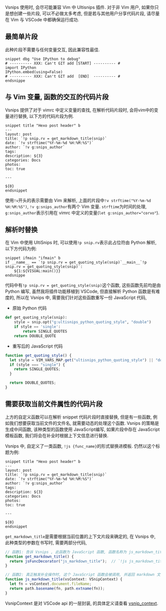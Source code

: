 
Vsnips 使用时, 会尽可能兼容 Vim 中 Ultisnips 插件. 对于非 Vim 用户, 如果你只是想创建一些片段,
可以不必做太多考虑, 但是若与其他用户分享代码片段, 请尽量在 Vim 与 VSCode 中都确保运行成功.

## 最简单片段

此种片段不需要与任何变量交互, 因此兼容性最佳.

```
snippet dbg "Use IPython to debug"
# ---------- XXX: Can't GIT add [START] ---------- #
import IPython
IPython.embed(using=False)
# ---------- XXX: Can't GIT add  [END]  ---------- #
endsnippe
```

## 与 Vim 变量, 函数的交互的代码片段

Vsnips 提供了对于 vimrc 中定义变量的查找, 在解析代码片段时, 会将vim中的变量进行替换, 以下方的代码片段为例.

```
snippet title "Hexo post header" b
---
layout: post
title: `!p snip.rv = get_markdown_title(snip)`
date: `!v strftime("%Y-%m-%d %H:%M:%S")`
author: `!v g:snips_author`
tags: 
description: ${3}
categories: Docs
photos:  
toc: true

---

${0}
endsnippet
```

使用`!v`开头的表示需要由 Vim 来解析, 上面的片段中`!v strftime("%Y-%m-%d %H:%M:%S")`, `!v g:snips_author`有两个 Vim 变量.
`strftime`为时间的处理, `g:snips_author`表示引用在 vimrc 中定义的变量(`let g:snips_author="corvo"`).


## 解析时替换

在 Vim 中使用 UltiSnips 时, 可以使用`!p snip.rv`表示此占位符由 Python 解析, 以下方代码为例:

```snippet
snippet ifmain "ifmain" b
if __name__ == `!p snip.rv = get_quoting_style(snip)`__main__`!p snip.rv = get_quoting_style(snip)`:
	${1:${VISUAL:main()}}
endsnippe
```

代码中有`!p snip.rv = get_quoting_style(snip)`这个函数, 这些函数先前均是由 Python 编写, 虽然我将插件功能移植到 VSCode,
但直接解析 Python 函数是有难度的, 所以在 Vsnips 中, 需要我们针对这些函数重写一份 JavaScript 代码,

* 原始 Python 代码

```python
def get_quoting_style(snip):
	style = snip.opt("g:ultisnips_python_quoting_style", "double")
	if style == 'single':
		return SINGLE_QUOTES
	return DOUBLE_QUOTE
```

* 重写后的 JavaScript 代码

```javascript
function get_quoting_style() {
  let style = VIM_VARS_MAP.get("ultisnips_python_quoting_style") || "double";
  if (style === "single") {
    return SINGLE_QUOTES;
  }

  return DOUBLE_QUOTES;
}
```

## 需要获取当前文件属性的代码片段

上方的自定义函数可以在解析 snippet 代码片段时直接替换, 但是有一些函数, 例如我们想要获取当前文件的文件名,
就需要动态的处理这个函数. Vsnips 的策略是生成中间函数, 该种类型的函数使用 JavaScript编写,
如果片段中存在 JavaScript 模板函数, 我们将会在补全时根据上下文信息进行替换.

Vsnips 中, 自定义了一类函数, `!js {func_name}`的形式替换进模板. 仍然以这个标题为例:

```
snippet title "Hexo post header" b
---
layout: post
title: `!p snip.rv = get_markdown_title(snip)`
date: `!v strftime("%Y-%m-%d %H:%M:%S")`
author: `!v g:snips_author`
tags: 
description: ${3}
categories: Docs
photos:  
toc: true

---

${0}
endsnippet
```

`get_markdown_title`是需要根据当前位置的上下文片段来确定的, 在 Vsnips 中,
此种类型的参数在书写时, 需要两部分代码, 

```javascript
// 函数1: 告诉 Vsnips , 此函数为 JavaScript 函数, 函数名称为 js_markdown_title.
function get_markdown_title() {
  return jsFuncDecorator("js_markdown_title");  // `!js js_markdown_title`
}

// 函数2: 真正触发补全操作时, 这个 JavaScript 函数会被调用, 并返回 markdown 文件对应的文件名.
function js_markdown_title(vsContext: VSnipContext) {
  let fn = vsContext.document.fileName;
  return path.basename(fn, path.extname(fn));
}
```

VsnipContext 是对 VSCode api 的一层封装, 的具体定义请查看 [vsnip_context][3].

[1]: https://github.com/corvofeng/Vsnips/blob/master/src/generate.ts
[2]: https://github.com/corvofeng/Vsnips/blob/master/src/script_tpl.ts
[3]: https://github.com/corvofeng/Vsnips/blob/master/src/vsnip_context.ts
